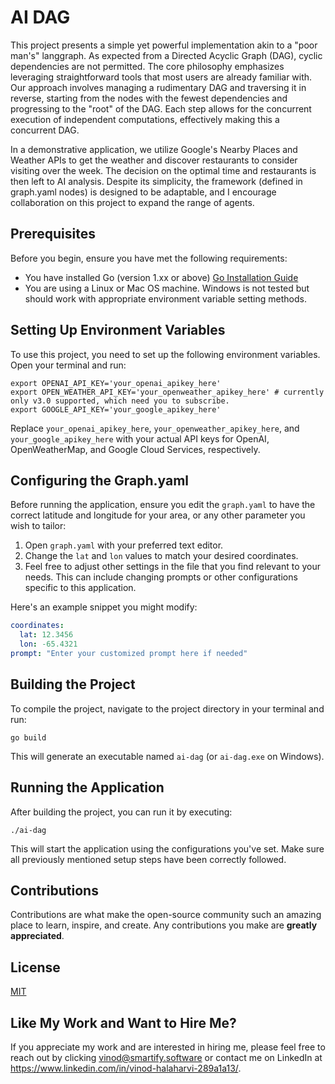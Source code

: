 # AI DAG

This project presents a simple yet powerful implementation akin to a "poor man's" langgraph. As expected from a Directed Acyclic Graph (DAG), cyclic dependencies are not permitted. The core philosophy emphasizes leveraging straightforward tools that most users are already familiar with. Our approach involves managing a rudimentary DAG and traversing it in reverse, starting from the nodes with the fewest dependencies and progressing to the "root" of the DAG. Each step allows for the concurrent execution of independent computations, effectively making this a concurrent DAG.

In a demonstrative application, we utilize Google's Nearby Places and Weather APIs to get the weather and discover restaurants to consider visiting over the week. The decision on the optimal time and restaurants is then left to AI analysis. Despite its simplicity, the framework (defined in graph.yaml nodes) is designed to be adaptable, and I encourage collaboration on this project to expand the range of agents.

## Prerequisites

Before you begin, ensure you have met the following requirements:
- You have installed Go (version 1.xx or above) [Go Installation Guide](https://golang.org/doc/install)
- You are using a Linux or Mac OS machine. Windows is not tested but should work with appropriate environment variable setting methods.

## Setting Up Environment Variables

To use this project, you need to set up the following environment variables. Open your terminal and run:

```shell
export OPENAI_API_KEY='your_openai_apikey_here'
export OPEN_WEATHER_API_KEY='your_openweather_apikey_here' # currently only v3.0 supported, which need you to subscribe.
export GOOGLE_API_KEY='your_google_apikey_here'
```

Replace `your_openai_apikey_here`, `your_openweather_apikey_here`, and `your_google_apikey_here` with your actual API keys for OpenAI, OpenWeatherMap, and Google Cloud Services, respectively.

## Configuring the Graph.yaml

Before running the application, ensure you edit the `graph.yaml` to have the correct latitude and longitude for your area, or any other parameter you wish to tailor:

1. Open `graph.yaml` with your preferred text editor.
2. Change the `lat` and `lon` values to match your desired coordinates.
3. Feel free to adjust other settings in the file that you find relevant to your needs. This can include changing prompts or other configurations specific to this application.

Here's an example snippet you might modify:

```yaml
coordinates:
  lat: 12.3456
  lon: -65.4321
prompt: "Enter your customized prompt here if needed"
```

## Building the Project

To compile the project, navigate to the project directory in your terminal and run:

```shell
go build
```

This will generate an executable named `ai-dag` (or `ai-dag.exe` on Windows).

## Running the Application

After building the project, you can run it by executing:

```shell
./ai-dag
```

This will start the application using the configurations you've set. Make sure all previously mentioned setup steps have been correctly followed.

## Contributions

Contributions are what make the open-source community such an amazing place to learn, inspire, and create. Any contributions you make are **greatly appreciated**.

## License

[MIT](https://choosealicense.com/licenses/mit/)

## Like My Work and Want to Hire Me?
If you appreciate my work and are interested in hiring me, please feel free to reach out by clicking <a href="mailto:vinod@smartify.software">vinod@smartify.software</a> or contact me on LinkedIn at <a href="https://www.linkedin.com/in/vinod-halaharvi-289a1a13/">https://www.linkedin.com/in/vinod-halaharvi-289a1a13/</a>.

